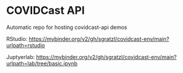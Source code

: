 # COVIDCast API

Automatic repo for hosting covidcast-api demos

RStudio: https://mybinder.org/v2/gh/sgratzl/covidcast-env/main?urlpath=rstudio

Juptyerlab: https://mybinder.org/v2/gh/sgratzl/covidcast-env/main?urlpath=lab/tree/basic.ipynb
